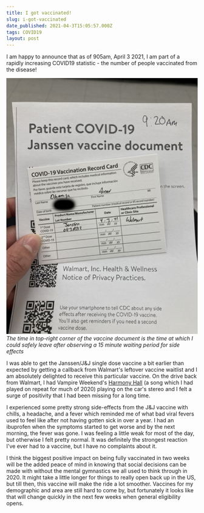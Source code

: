 ```yaml
---
title: I got vaccinated!
slug: i-got-vaccinated
date_published: 2021-04-3T15:05:57.000Z
tags: COVID19
layout: post
---
```


I am happy to announce that as of 905am, April 3 2021, I am part of a rapidly increasing COVID19 statistic - the number of people vaccinated from the disease!

![](/content/images/2021/IMG_6706.jpg)
*The time in top-right corner of the vaccine document is the time at which I could safely leave after observing a 15 minute waiting period for side effects*

I was able to get the Janssen/J&J single dose vaccine a bit earlier than expected by getting a callback from Walmart\'s leftover vaccine waitlist and I am absolutely delighted to receive this particular vaccine. On the drive back from Walmart, I had Vampire Weekend\'s [Harmony Hall](https://www.youtube.com/watch?v=IlkTVMMkCP4) (a song which I had played on repeat for much of 2020) playing on the car\'s stereo and I felt a surge of positivity that I had been missing for a long time.

I experienced some pretty strong side-effects from the J&J vaccine with chills, a headache, and a fever which reminded me of what bad viral fevers used to feel like after not having gotten sick in over a year. I had an ibuprofen when the symptoms started to get worse and by the next morning, the fever was gone. I was feeling a little weak for most of the day, but otherwise I felt pretty normal. It was definitely the strongest reaction I\'ve ever had to a vaccine, but I have no complaints about it.

I think the biggest positive impact on being fully vaccinated in two weeks will be the added peace of mind in knowing that social decisions can be made with without the mental gymnastics we all used to think through in 2020. It might take a little longer for things to really open back up in the US, but till then, this vaccine will make the ride a lot smoother. Vaccines for my demographic and area are still hard to come by, but fortunately it looks like that will change quickly in the next few weeks when general eligibility opens.


<!-- Back in April 2020, it was hard to stomach that the way life had changed in the weeks following March 2020 would be here to stay for good. News sites started pushing a dismal narrative with endless articles about the "new normal" and record case counts that were almost sure to be broken the very next day. There was little to suggest back then that there would ever be a semblance of what life was like in 2019 ever again. -->

<!-- All this went on until I came across an article on April #TODO about an experimental COVID-19 vaccine developed by Oxford University which was successful in reducing COVID-19\'s severe symptoms to something resembling a mere head cold in macaques. From that dayon, updating myself on the latest in COVID vaccine development became a daily ritual that would last for many mnths to come. I started to tell anyone who would listen that the vaccines would be coming sooner than we think and would be our ticket out of the pandemic. As units of time blended into one another - days to weeks and then later to months, it felt like that the efficacy results of the Phase 3 trials of the vacciens could not come soon enough. Finally, in November 2020, we got to see the Pfizer/BioNTech BNT162b2 vaccine\'s efficacy readout, followed shortly by the results of other forerunning vaccine candidates from companies such as Moderna, AstraZeneca/Oxford, Janssen, and Novavax. The vaccines were promptly granted an Emergency Use Authorization and deployed on an unprecedented size and scale worldwide. There was finall -->